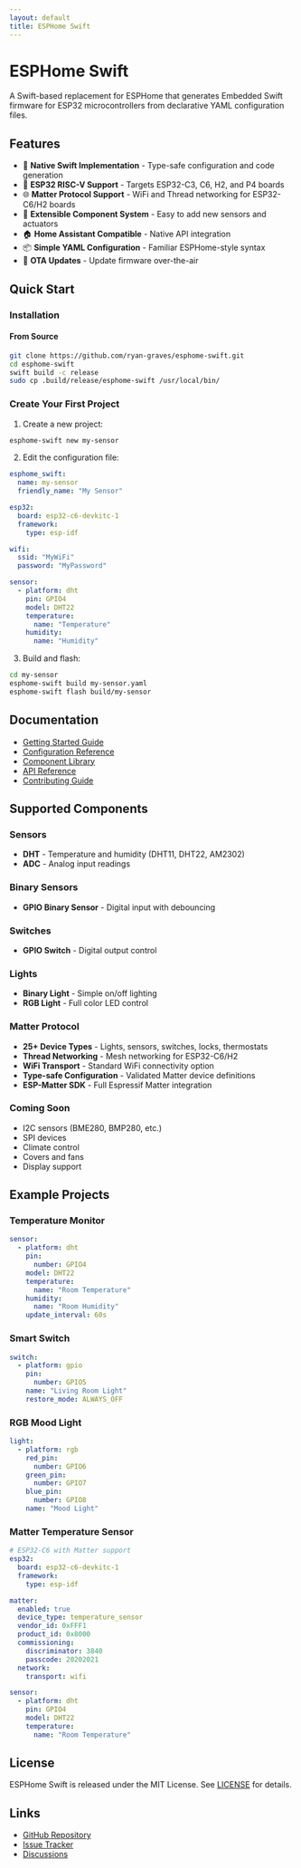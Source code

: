 ```yaml
---
layout: default
title: ESPHome Swift
---
```


# ESPHome Swift

A Swift-based replacement for ESPHome that generates Embedded Swift firmware for ESP32 microcontrollers from declarative YAML configuration files.

## Features

- 🚀 **Native Swift Implementation** - Type-safe configuration and code generation
- 📱 **ESP32 RISC-V Support** - Targets ESP32-C3, C6, H2, and P4 boards
- 🌐 **Matter Protocol Support** - WiFi and Thread networking for ESP32-C6/H2 boards
- 🔧 **Extensible Component System** - Easy to add new sensors and actuators
- 🏠 **Home Assistant Compatible** - Native API integration
- 📦 **Simple YAML Configuration** - Familiar ESPHome-style syntax
- 🔄 **OTA Updates** - Update firmware over-the-air

## Quick Start

### Installation

#### From Source
```bash
git clone https://github.com/ryan-graves/esphome-swift.git
cd esphome-swift
swift build -c release
sudo cp .build/release/esphome-swift /usr/local/bin/
```

### Create Your First Project

1. Create a new project:
```bash
esphome-swift new my-sensor
```

2. Edit the configuration file:
```yaml
esphome_swift:
  name: my-sensor
  friendly_name: "My Sensor"

esp32:
  board: esp32-c6-devkitc-1
  framework:
    type: esp-idf

wifi:
  ssid: "MyWiFi"
  password: "MyPassword"

sensor:
  - platform: dht
    pin: GPIO4
    model: DHT22
    temperature:
      name: "Temperature"
    humidity:
      name: "Humidity"
```

3. Build and flash:
```bash
cd my-sensor
esphome-swift build my-sensor.yaml
esphome-swift flash build/my-sensor
```

## Documentation

- [Getting Started Guide](getting-started.html)
- [Configuration Reference](configuration.html)
- [Component Library](components.html)
- [API Reference](api.html)
- [Contributing Guide](https://github.com/ryan-graves/esphome-swift/blob/main/CONTRIBUTING.md)

## Supported Components

### Sensors
- **DHT** - Temperature and humidity (DHT11, DHT22, AM2302)
- **ADC** - Analog input readings

### Binary Sensors
- **GPIO Binary Sensor** - Digital input with debouncing

### Switches
- **GPIO Switch** - Digital output control

### Lights
- **Binary Light** - Simple on/off lighting
- **RGB Light** - Full color LED control

### Matter Protocol
- **25+ Device Types** - Lights, sensors, switches, locks, thermostats
- **Thread Networking** - Mesh networking for ESP32-C6/H2
- **WiFi Transport** - Standard WiFi connectivity option
- **Type-safe Configuration** - Validated Matter device definitions
- **ESP-Matter SDK** - Full Espressif Matter integration

### Coming Soon
- I2C sensors (BME280, BMP280, etc.)
- SPI devices
- Climate control
- Covers and fans
- Display support

## Example Projects

### Temperature Monitor
```yaml
sensor:
  - platform: dht
    pin:
      number: GPIO4
    model: DHT22
    temperature:
      name: "Room Temperature"
    humidity:
      name: "Room Humidity"
    update_interval: 60s
```

### Smart Switch
```yaml
switch:
  - platform: gpio
    pin:
      number: GPIO5
    name: "Living Room Light"
    restore_mode: ALWAYS_OFF
```

### RGB Mood Light
```yaml
light:
  - platform: rgb
    red_pin:
      number: GPIO6
    green_pin:
      number: GPIO7
    blue_pin:
      number: GPIO8
    name: "Mood Light"
```

### Matter Temperature Sensor
```yaml
# ESP32-C6 with Matter support
esp32:
  board: esp32-c6-devkitc-1
  framework:
    type: esp-idf

matter:
  enabled: true
  device_type: temperature_sensor
  vendor_id: 0xFFF1
  product_id: 0x8000
  commissioning:
    discriminator: 3840
    passcode: 20202021
  network:
    transport: wifi

sensor:
  - platform: dht
    pin: GPIO4
    model: DHT22
    temperature:
      name: "Room Temperature"
```

## License

ESPHome Swift is released under the MIT License. See [LICENSE](https://github.com/ryan-graves/esphome-swift/blob/main/LICENSE) for details.

## Links

- [GitHub Repository](https://github.com/ryan-graves/esphome-swift)
- [Issue Tracker](https://github.com/ryan-graves/esphome-swift/issues)
- [Discussions](https://github.com/ryan-graves/esphome-swift/discussions)